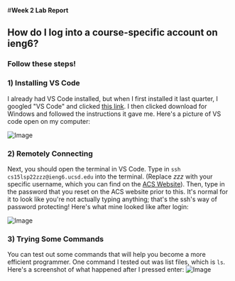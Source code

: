 #**Week 2 Lab Report**

## How do I log into a course-specific account on ieng6?
### Follow these steps!
### 1) Installing VS Code
I already had VS Code installed, but when I first installed it last quarter, I googled "VS Code" and clicked [this link](https://code.visualstudio.com/). I then clicked download for Windows and followed the instructions it gave me. Here's a picture of VS code open on my computer:

![Image](https://imgur.com/ltEuYS4)

### 2) Remotely Connecting
Next, you should open the terminal in VS Code. Type in `ssh cs15lsp22zzz@ieng6.ucsd.edu` into the terminal. (Replace _zzz_ with your specific username, which you can find on the [ACS Website](https://sdacs.ucsd.edu/~icc/index.php)). Then, type in the password that you reset on the ACS website prior to this. It's normal for it to look like you're not actually typing anything; that's the ssh's way of password protecting! Here's what mine looked like after login:

![Image](https://imgur.com/a/ZNo8PjY)

### 3) Trying Some Commands
You can test out some commands that will help you become a more efficient programmer. One command I tested out was list files, which is `ls`. Here's a screenshot of what happened after I pressed enter: ![Image](https://imgur.com/a/G0JvaUN)